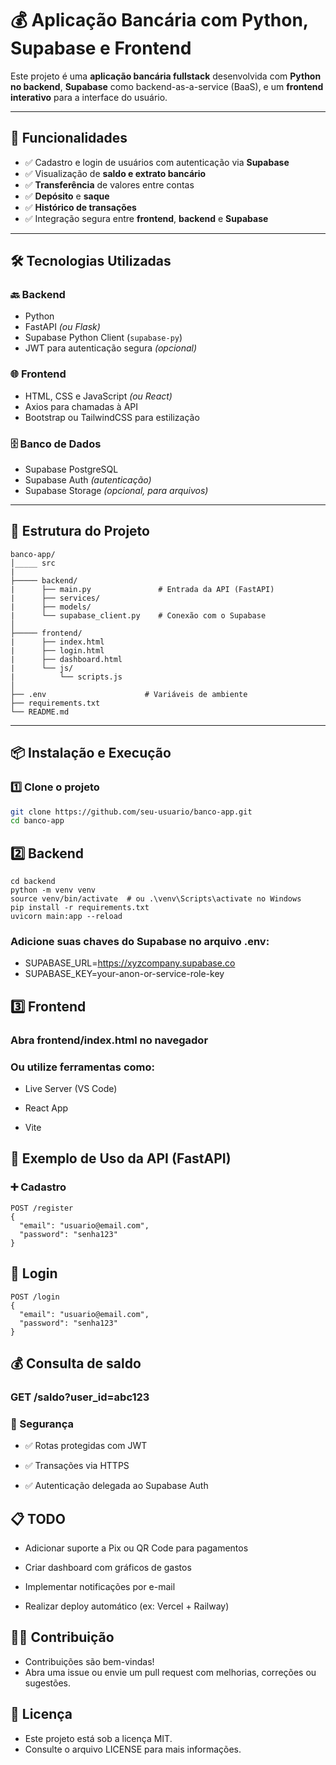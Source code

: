 # 💰 Aplicação Bancária com Python, Supabase e Frontend

Este projeto é uma **aplicação bancária fullstack** desenvolvida com **Python no backend**, **Supabase** como backend-as-a-service (BaaS), e um **frontend interativo** para a interface do usuário.

---

## 🚀 Funcionalidades

- ✅ Cadastro e login de usuários com autenticação via **Supabase**
- ✅ Visualização de **saldo e extrato bancário**
- ✅ **Transferência** de valores entre contas
- ✅ **Depósito** e **saque**
- ✅ **Histórico de transações**
- ✅ Integração segura entre **frontend**, **backend** e **Supabase**

---

## 🛠️ Tecnologias Utilizadas

### 🔙 Backend

- Python  
- FastAPI *(ou Flask)*  
- Supabase Python Client (`supabase-py`)  
- JWT para autenticação segura *(opcional)*

### 🌐 Frontend

- HTML, CSS e JavaScript *(ou React)*  
- Axios para chamadas à API  
- Bootstrap ou TailwindCSS para estilização

### 🗄️ Banco de Dados

- Supabase PostgreSQL  
- Supabase Auth *(autenticação)*  
- Supabase Storage *(opcional, para arquivos)*

---

## 🧱 Estrutura do Projeto

```
banco-app/
│_____ src
|
├───── backend/
|      ├── main.py               # Entrada da API (FastAPI)
|      ├── services/
|      ├── models/
|      └── supabase_client.py    # Conexão com o Supabase
│
├───── frontend/
|      ├── index.html
|      ├── login.html
|      ├── dashboard.html
|      └── js/
|          └── scripts.js
│
├── .env                      # Variáveis de ambiente
├── requirements.txt
└── README.md

```

---

## 📦 Instalação e Execução

### 1️⃣ Clone o projeto

```bash
git clone https://github.com/seu-usuario/banco-app.git
cd banco-app
```

##  2️⃣ Backend
```
cd backend
python -m venv venv
source venv/bin/activate  # ou .\venv\Scripts\activate no Windows
pip install -r requirements.txt
uvicorn main:app --reload
```

### Adicione suas chaves do Supabase no arquivo .env:

- SUPABASE_URL=https://xyzcompany.supabase.co
- SUPABASE_KEY=your-anon-or-service-role-key

## 3️⃣ Frontend


### Abra frontend/index.html no navegador
### Ou utilize ferramentas como:

* Live Server (VS Code)

* React App

* Vite

## 🧪 Exemplo de Uso da API (FastAPI)

### ➕ Cadastro

```
POST /register
{
  "email": "usuario@email.com",
  "password": "senha123"
}
```

## 🔐 Login

```
POST /login
{
  "email": "usuario@email.com",
  "password": "senha123"
}
```

## 💰 Consulta de saldo

### GET /saldo?user_id=abc123

### 🔐 Segurança
- ✅ Rotas protegidas com JWT

- ✅ Transações via HTTPS

- ✅ Autenticação delegada ao Supabase Auth

## 📋 TODO
 - Adicionar suporte a Pix ou QR Code para pagamentos

 - Criar dashboard com gráficos de gastos

 - Implementar notificações por e-mail

 - Realizar deploy automático (ex: Vercel + Railway)

## 👨‍💻 Contribuição
- Contribuições são bem-vindas!
- Abra uma issue ou envie um pull request com melhorias, correções ou sugestões.

## 📄 Licença
- Este projeto está sob a licença MIT.
- Consulte o arquivo LICENSE para mais informações.







